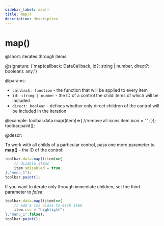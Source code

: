 ```yaml
---
sidebar_label: map()
title: map()
description: description
---
```


# map()

@short: iterates through items

@signature: {'map(callback: DataCallback<T>, id?: string | number, direct?: boolean): any;'}

@params:
- `callback: function` - the function that will be applied to every item
- `id: string | number` - the ID of a control the child items of which will be included
- `direct: boolean` - defines whether only direct children of the control will be included in the iteration

@example:
toolbar.data.map((item)=>{
    //remove all icons
    item.icon = "";
});
toolbar.paint();

@descr:

To work with all childs of a particular control, pass one more parameter to **map()** - the ID of the control:

~~~js
toolbar.data.map((item)=>{
    // disable items
    item.$disabled = true;
},"menu_1");
toolbar.paint();
~~~

If you want to iterate only through immediate children, set the third parameter to _false_:

~~~js
toolbar.data.map((item)=>{
    // add a css class to each item
    item.css = "highlight";
},"menu_1",false);
toolbar.paint();
~~~
